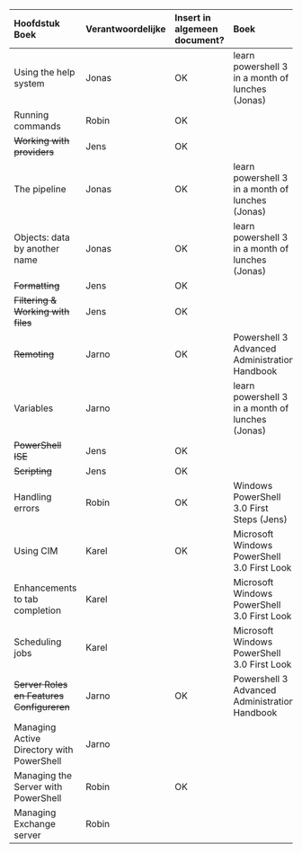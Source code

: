 
| Hoofdstuk Boek  | Verantwoordelijke | Insert in algemeen document? | Boek | Opmerkingen |
| :---     | :---  | :---      | :---| :---|
| Using the help system |  Jonas   |      OK     | learn powershell 3 in a month of lunches (Jonas) | |
| Running commands  |  Robin    |     OK      |  ||
| <s>Working with providers</s> |   Jens   |     OK      |  ||
| The pipeline   |  Jonas    |      OK    | learn powershell 3 in a month of lunches (Jonas) ||
| Objects: data by another name  |   Jonas   |      OK    | learn powershell 3 in a month of lunches (Jonas) ||
| <s>Formatting </s> |    Jens  |    OK       |  ||
| <s>Filtering & Working with files</s>  |   Jens   |      OK     |  ||
| <s>Remoting</s> |    Jarno  |     OK      | Powershell 3 Advanced Administration Handbook |  
| Variables  |  Jarno   |           | learn powershell 3 in a month of lunches (Jonas) ||
| <s>PowerShell ISE</s>  |   Jens   |      OK     |  ||
| <s>Scripting</s>  |  Jens    |   OK        |  ||
| Handling errors  |   Robin   |      OK     | Windows PowerShell 3.0 First Steps (Jens) ||
| Using CIM  |  Karel    |     OK      | Microsoft Windows PowerShell 3.0 First Look ||
| Enhancements to tab completion  |  Karel    |           | Microsoft Windows PowerShell 3.0 First Look ||
| Scheduling jobs  |    Karel  |           | Microsoft Windows PowerShell 3.0 First Look ||
| <s>Server Roles en Features Configureren</s> | Jarno  |     OK      | Powershell 3 Advanced Administration Handbook              ||
| Managing Active Directory with PowerShell  |   Jarno   |           || BELANGRIJK!! |
| Managing the Server with PowerShell  |   Robin   |      OK     |  ||
| Managing Exchange server   |  Robin    |           |  ||
